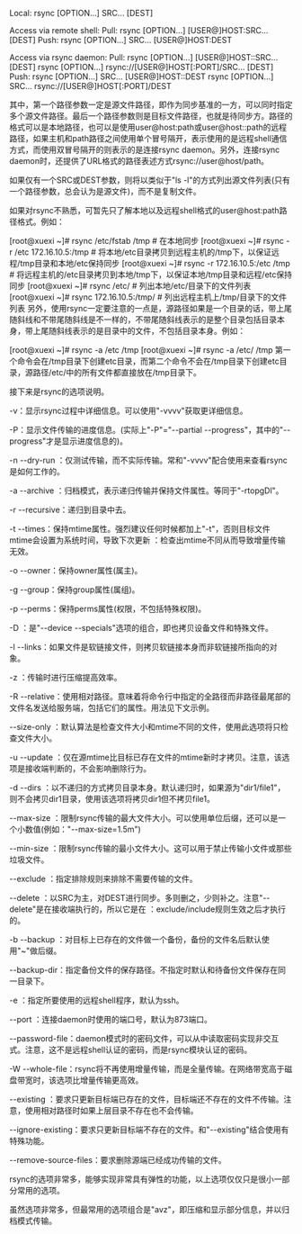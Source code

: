 Local:  rsync [OPTION...] SRC... [DEST]

Access via remote shell:  Pull: rsync [OPTION...] [USER@]HOST:SRC... [DEST]  Push: rsync [OPTION...] SRC... [USER@]HOST:DEST

Access via rsync daemon:  Pull: rsync [OPTION...] [USER@]HOST::SRC... [DEST]        rsync [OPTION...] rsync://[USER@]HOST[:PORT]/SRC... [DEST]  Push: rsync [OPTION...] SRC... [USER@]HOST::DEST        rsync [OPTION...] SRC... rsync://[USER@]HOST[:PORT]/DEST

其中，第一个路径参数一定是源文件路径，即作为同步基准的一方，可以同时指定多个源文件路径。最后一个路径参数则是目标文件路径，也就是待同步方。路径的格式可以是本地路径，也可以是使用user@host:path或user@host::path的远程路径，如果主机和path路径之间使用单个冒号隔开，表示使用的是远程shell通信方式，而使用双冒号隔开的则表示的是连接rsync daemon。另外，连接rsync daemon时，还提供了URL格式的路径表述方式rsync://user@host/path。

如果仅有一个SRC或DEST参数，则将以类似于"ls -l"的方式列出源文件列表(只有一个路径参数，总会认为是源文件)，而不是复制文件。

如果对rsync不熟悉，可暂先只了解本地以及远程shell格式的user@host:path路径格式。例如：

[root@xuexi ~]# rsync /etc/fstab /tmp                # 在本地同步 [root@xuexi ~]# rsync -r /etc 172.16.10.5:/tmp       # 将本地/etc目录拷贝到远程主机的/tmp下，以保证远程/tmp目录和本地/etc保持同步 [root@xuexi ~]# rsync -r 172.16.10.5:/etc /tmp       # 将远程主机的/etc目录拷贝到本地/tmp下，以保证本地/tmp目录和远程/etc保持同步 [root@xuexi ~]# rsync /etc/                          # 列出本地/etc/目录下的文件列表 [root@xuexi ~]# rsync 172.16.10.5:/tmp/              # 列出远程主机上/tmp/目录下的文件列表 另外，使用rsync一定要注意的一点是，源路径如果是一个目录的话，带上尾随斜线和不带尾随斜线是不一样的，不带尾随斜线表示的是整个目录包括目录本身，带上尾随斜线表示的是目录中的文件，不包括目录本身。例如：

[root@xuexi ~]# rsync -a /etc /tmp [root@xuexi ~]# rsync -a /etc/ /tmp 第一个命令会在/tmp目录下创建etc目录，而第二个命令不会在/tmp目录下创建etc目录，源路径/etc/中的所有文件都直接放在/tmp目录下。



接下来是rsync的选项说明。

-v：显示rsync过程中详细信息。可以使用"-vvvv"获取更详细信息。 

-P：显示文件传输的进度信息。(实际上"-P"="--partial --progress"，其中的"--progress"才是显示进度信息的)。 

-n --dry-run  ：仅测试传输，而不实际传输。常和"-vvvv"配合使用来查看rsync是如何工作的。 

-a --archive  ：归档模式，表示递归传输并保持文件属性。等同于"-rtopgDl"。 

-r --recursive：递归到目录中去。 

-t --times：保持mtime属性。强烈建议任何时候都加上"-t"，否则目标文件mtime会设置为系统时间，导致下次更新          ：检查出mtime不同从而导致增量传输无效。 

-o --owner：保持owner属性(属主)。 

-g --group：保持group属性(属组)。 

-p --perms：保持perms属性(权限，不包括特殊权限)。 

-D        ：是"--device --specials"选项的组合，即也拷贝设备文件和特殊文件。 

-l --links：如果文件是软链接文件，则拷贝软链接本身而非软链接所指向的对象。 

-z        ：传输时进行压缩提高效率。 

-R --relative：使用相对路径。意味着将命令行中指定的全路径而非路径最尾部的文件名发送给服务端，包括它们的属性。用法见下文示例。 

--size-only ：默认算法是检查文件大小和mtime不同的文件，使用此选项将只检查文件大小。 

-u --update ：仅在源mtime比目标已存在文件的mtime新时才拷贝。注意，该选项是接收端判断的，不会影响删除行为。 

-d --dirs   ：以不递归的方式拷贝目录本身。默认递归时，如果源为"dir1/file1"，则不会拷贝dir1目录，使用该选项将拷贝dir1但不拷贝file1。 

--max-size  ：限制rsync传输的最大文件大小。可以使用单位后缀，还可以是一个小数值(例如："--max-size=1.5m") 

--min-size  ：限制rsync传输的最小文件大小。这可以用于禁止传输小文件或那些垃圾文件。 

--exclude   ：指定排除规则来排除不需要传输的文件。 

--delete    ：以SRC为主，对DEST进行同步。多则删之，少则补之。注意"--delete"是在接收端执行的，所以它是在            ：exclude/include规则生效之后才执行的。 

-b --backup ：对目标上已存在的文件做一个备份，备份的文件名后默认使用"~"做后缀。 

--backup-dir：指定备份文件的保存路径。不指定时默认和待备份文件保存在同一目录下。 

-e          ：指定所要使用的远程shell程序，默认为ssh。 

--port      ：连接daemon时使用的端口号，默认为873端口。 

--password-file：daemon模式时的密码文件，可以从中读取密码实现非交互式。注意，这不是远程shell认证的密码，而是rsync模块认证的密码。 

-W --whole-file：rsync将不再使用增量传输，而是全量传输。在网络带宽高于磁盘带宽时，该选项比增量传输更高效。 

--existing  ：要求只更新目标端已存在的文件，目标端还不存在的文件不传输。注意，使用相对路径时如果上层目录不存在也不会传输。 

--ignore-existing：要求只更新目标端不存在的文件。和"--existing"结合使用有特殊功能。 

--remove-source-files：要求删除源端已经成功传输的文件。 

rsync的选项非常多，能够实现非常具有弹性的功能，以上选项仅仅只是很小一部分常用的选项。

虽然选项非常多，但最常用的选项组合是"avz"，即压缩和显示部分信息，并以归档模式传输。